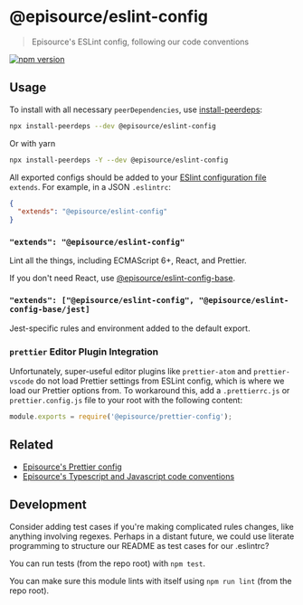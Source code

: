 # @episource/eslint-config

> Episource's ESLint config, following our code conventions

[![npm version](https://img.shields.io/npm/v/eslint-config-episource.svg)](https://www.npmjs.com/package/eslint-config-episource)

## Usage

To install with all necessary `peerDependencies`, use [install-peerdeps](https://github.com/nathanhleung/install-peerdeps#usage):

```sh
npx install-peerdeps --dev @episource/eslint-config
```

Or with yarn

```sh
npx install-peerdeps -Y --dev @episource/eslint-config
```

All exported configs should be added to your [ESlint configuration file](https://eslint.org/docs/user-guide/configuring#extending-configuration-files) `extends`.
For example, in a JSON `.eslintrc`:

```json
{
  "extends": "@episource/eslint-config"
}
```

### `"extends": "@episource/eslint-config"`

Lint all the things, including ECMAScript 6+, React, and Prettier.

If you don't need React, use [@episource/eslint-config-base](https://npmjs.com/@episource/eslint-config-base).

### `"extends": ["@episource/eslint-config", "@episource/eslint-config-base/jest]`

Jest-specific rules and environment added to the default export.


### `prettier` Editor Plugin Integration

Unfortunately, super-useful editor plugins like `prettier-atom` and `prettier-vscode` do not load Prettier settings from ESLint config, which is where we load our Prettier options from. To workaround this, add a `.prettierrc.js` or `prettier.config.js` file to your root with the following content:

```js
module.exports = require('@episource/prettier-config');
```

## Related

- [Episource's Prettier config](https://npmjs.com/@episource/prettier-config)
- [Episource's Typescript and Javascript code conventions](https://github.com/EpisourceLLC/ts-js-styleguide)

## Development

Consider adding test cases if you're making complicated rules changes, like anything involving regexes. Perhaps in a distant future, we could use literate programming to structure our README as test cases for our .eslintrc?

You can run tests (from the repo root) with `npm test`.

You can make sure this module lints with itself using `npm run lint` (from the repo root).
